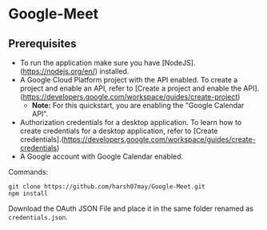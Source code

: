 # Google-Meet

## Prerequisites
- To run the application make sure you have [NodeJS].(https://nodejs.org/en/) installed.
- A Google Cloud Platform project with the API enabled. To create a project and enable an API, refer to [Create a project and enable the API].(https://developers.google.com/workspace/guides/create-project)
  - **Note:** For this quickstart, you are enabling the "Google Calendar API".
- Authorization credentials for a desktop application. To learn how to create credentials for a desktop application, refer to [Create credentials].(https://developers.google.com/workspace/guides/create-credentials)
- A Google account with Google Calendar enabled.

Commands:
```
git clone https://github.com/harsh07may/Google-Meet.git
npm install
```
Download the OAuth JSON File and place it in the same folder renamed as `credentials.json`.
